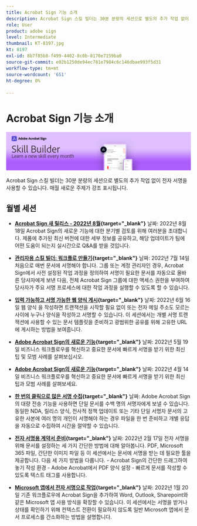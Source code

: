 ```yaml
---
title: Acrobat Sign 기능 소개
description: Acrobat Sign 스킬 빌더는 30분 분량의 세션으로 별도의 추가 작업 없이 전자 서명을 사용할 수 있습니다
role: User
product: adobe sign
level: Intermediate
thumbnail: KT-8197.jpg
kt: 8197
exl-id: 8b7f85b8-f499-4402-8c0b-8170e7159ba0
source-git-commit: e02b1250de94ec781e7984c6c146dbae993f5d31
workflow-type: tm+mt
source-wordcount: '651'
ht-degree: 0%

---
```


# Acrobat Sign 기능 소개

![스킬 빌더 배너](../assets/SB_Hero.png)

Acrobat Sign 스킬 빌더는 30분 분량의 세션으로 별도의 추가 작업 없이 전자 서명을 사용할 수 있습니다. 매월 새로운 주제가 강조 표시됩니다.

## 월별 세션

* **[Acrobat Sign 새 릴리스 - 2022년 8월](https://adobe-sign-skill-builder.joinus.adobeevents.com/attendease/networking/experience/06d8a836-4b51-426b-913e-189b23a82bd6/8b777e11-0e6d-45a8-b954-bbff5c887efc){target=&quot;_blank&quot;}**
날짜: 2022년 8월 18일 Acrobat Sign의 새로운 기능에 대한 분기별 검토를 위해 여러분을 초대합니다. 제품에 추가된 최신 버전에 대한 세부 정보를 공유하고, 해당 업데이트가 팀에 어떤 도움이 되는지 실시간으로 Q&amp;A를 받을 것입니다.

* **[관리자용 스킬 빌더: 워크플로 만들기](https://adobe-sign-skill-builder.joinus.adobeevents.com/attendease/networking/experience/83926d76-9959-4657-8b0c-f312835b46f6/aa1c9b21-1b16-4890-9c24-26dc630c4a95){target=&quot;_blank&quot;}**
날짜: 2022년 7월 14일 처음으로 매번 문서에 서명해야 합니다. 그룹 또는 계정 관리자인 경우, Acrobat Sign에서 사전 설정된 작업 과정을 정의하여 서명이 필요한 문서를 자동으로 올바른 당사자에게 보낸 다음, 전체 Acrobat Sign 그룹에 대한 액세스 권한을 부여하여 당사자가 주요 서명 프로세스에 대한 작업 과정을 실행할 수 있도록 할 수 있습니다.

* **[입력 가능하고 서명 가능한 웹 양식 게시](https://adobe-sign-skill-builder.joinus.adobeevents.com/attendease/networking/experience/4499bc28-9f26-4b68-88a6-3815ebdff7cf/337fa9d6-c9d3-4bcc-b6d8-9c7580b9be40){target=&quot;_blank&quot;}**
날짜: 2022년 6월 16일 웹 양식 을 작성하면 트랜잭션을 시작할 필요 없이 또는 전자 메일 주소도 모르는 사이에 누구나 양식을 작성하고 서명할 수 있습니다. 이 세션에서는 개별 서명 트랜잭션에 사용할 수 있는 문서 템플릿을 준비하고 광범위한 공유를 위해 고유한 URL에 게시하는 방법을 보여줍니다.

* **[Adobe Acrobat Sign의 새로운 기능](https://adobe-sign-skill-builder.joinus.adobeevents.com/attendease/networking/experience/a51b7ffa-ccf1-41f7-a82c-27bf50d8eb5d/22ee6c72-b92e-43f8-9cc6-c177c9244fea){target=&quot;_blank&quot;}**
날짜: 2022년 5월 19일 비즈니스 워크플로우를 혁신하고 중요한 문서에 빠르게 서명을 받기 위한 최신 팁 및 모범 사례를 살펴보십시오.

* **[Adobe Acrobat Sign의 새로운 기능](https://adobe-sign-skill-builder.joinus.adobeevents.com/attendease/networking/experience/479894a1-131f-411d-b4c8-f699d72413bb/30619f65-b374-40db-85d1-0854dc48af0d){target=&quot;_blank&quot;}**
날짜: 2022년 4월 14일 비즈니스 워크플로우를 혁신하고 중요한 문서에 빠르게 서명을 받기 위한 최신 팁과 모범 사례를 살펴보세요.

* **[한 번의 클릭으로 많은 서명 수집](https://adobe-sign-skill-builder.joinus.adobeevents.com/attendease/networking/experience/44e4b483-7d05-44b3-b7e7-b265c9b84d07/2736bed0-b416-4578-ac3f-a57491f22c26){target=&quot;_blank&quot;}**
날짜: Adobe Acrobat Sign의 대량 전송 기능을 사용하면 단일 문서를 수백 명의 서명자에게 보낼 수 있습니다. 동일한 NDA, 릴리스 양식, 전사적 정책 업데이트 또는 기타 단일 서명자 문서의 고유한 사본에 여러 명의 개인이 서명해야 하는 경우 파일을 한 번 준비하고 개별 응답을 자동으로 수집하여 시간을 절약할 수 있습니다.

* **[전자 서명용 계약서 준비](https://adobe-sign-skill-builder.joinus.adobeevents.com/attendease/networking/experience/9024b058-ade1-420f-87f0-68bd5f6d527a/cf8b172f-b9df-41ef-bfce-e6d4b0c3ddf4){target=&quot;_blank&quot;}**
날짜: 2022년 2월 17일 전자 서명을 위해 문서를 설정하는 세 가지 간단한 방법에 대해 알아봅니다. PDF, Microsoft 365 파일, 간단한 이미지 파일 등 이 세션에서는 문서에 서명을 받는 데 필요한 툴을 제공합니다. 다음 세 가지 방법을 다룹니다. - Acrobat Sign의 간단한 드래그하여 놓기 작성 환경 - Adobe Acrobat에서 PDF 양식 설정 - 빠르게 문서를 작성할 수 있도록 텍스트 태그를 사용합니다.

* **[Microsoft 앱에서 전자 서명으로 작업](https://adobe-sign-skill-builder.joinus.adobeevents.com/attendease/networking/experience/2dcd80a6-6335-4756-bbc8-3505fe99594b/866c4314-dc74-473b-9859-828801814e13){target=&quot;_blank&quot;}**
날짜: 2022년 1월 20일 기존 워크플로우에 Acrobat Sign을 추가하여 Word, Outlook, Sharepoint와 같은 Microsoft 앱 사용 방식을 확장할 수 있습니다. 이 세션에서는 서명을 받거나 상태를 확인하기 위해 컨텍스트 전환이 필요하지 않도록 일반 Microsoft 앱에서 문서 프로세스를 간소화하는 방법을 설명합니다.

